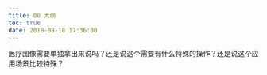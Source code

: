```yaml
---
title: 00 大纲
toc: true
date: 2018-08-18 17:36:00
---
```



医疗图像需要单独拿出来说吗？还是说这个需要有什么特殊的操作？还是说这个应用场景比较特殊？
